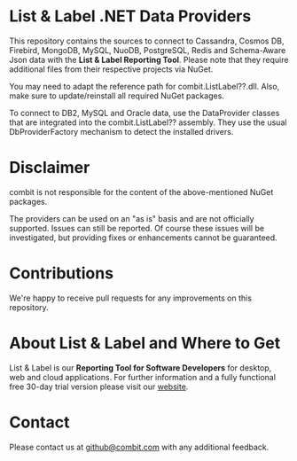 # List & Label .NET Data Providers
This repository contains the sources to connect to Cassandra, Cosmos DB, Firebird, MongoDB, MySQL, NuoDB, PostgreSQL, Redis and Schema-Aware Json data with the **List & Label Reporting Tool**. Please note that they require additional files from their respective projects via NuGet.

You may need to adapt the reference path for combit.ListLabel??.dll. Also, make sure to update/reinstall all required NuGet packages.

To connect to DB2, MySQL and Oracle data, use the DataProvider classes that are integrated into the combit.ListLabel?? assembly. They use the usual DbProviderFactory mechanism to detect the installed drivers.

# Disclaimer
combit is not responsible for the content of the above-mentioned NuGet packages.

The providers can be used on an "as is" basis and are not officially supported. Issues can still be reported. Of course these issues will be investigated, but providing fixes or enhancements cannot be guaranteed.

# Contributions
We're happy to receive pull requests for any improvements on this repository.

# About List & Label and Where to Get
List & Label is our **Reporting Tool for Software Developers** for desktop, web and cloud applications. For further information and a fully functional free 30-day trial version please visit our [website](https://www.combit.com/reporting-tool/).

# Contact
Please contact us at [github@combit.com](mailto:github@combit.com) with any additional feedback.